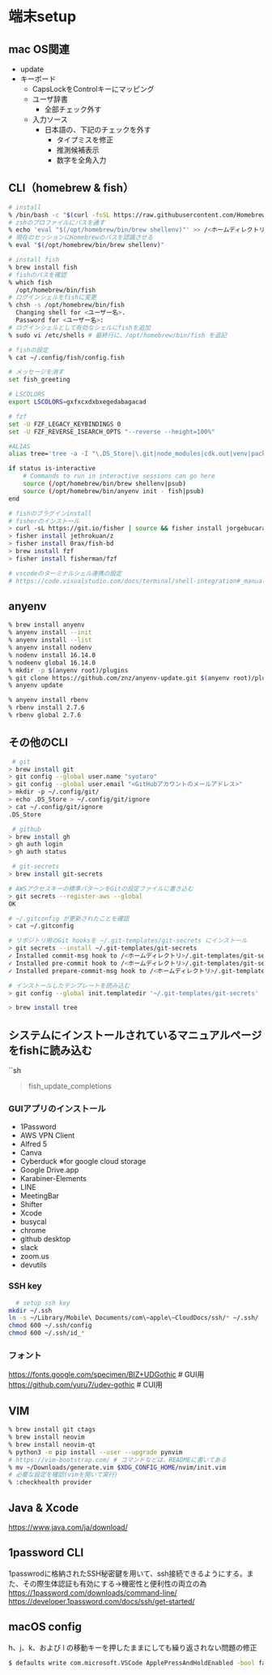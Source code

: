 # 端末setup

## mac OS関連

- update
- キーボード
    - CapsLockをControlキーにマッピング
    - ユーザ辞書
        - 全部チェック外す
    - 入力ソース
        - 日本語の、下記のチェックを外す
            - タイプミスを修正
            - 推測候補表示
            - 数字を全角入力

## CLI（homebrew & fish）

```sh
# install
% /bin/bash -c "$(curl -fsSL https://raw.githubusercontent.com/Homebrew/install/HEAD/install.sh)"
# zshのプロファイルにパスを通す
% echo 'eval "$(/opt/homebrew/bin/brew shellenv)"' >> /<ホームディレクトリ>/.zprofile
# 現在のセッションにHomebrewのパスを認識させる
% eval "$(/opt/homebrew/bin/brew shellenv)"

# install fish
% brew install fish
# fishのパスを確認
% which fish
  /opt/homebrew/bin/fish
# ログインシェルをfishに変更
% chsh -s /opt/homebrew/bin/fish
  Changing shell for <ユーザー名>.
  Password for <ユーザー名>:
# ログインシェルとして有効なシェルにfishを追加
% sudo vi /etc/shells # 最終行に、/opt/homebrew/bin/fish を追記
```

```sh
# fishの設定
% cat ~/.config/fish/config.fish

# メッセージを消す
set fish_greeting

# LSCOLORS
export LSCOLORS=gxfxcxdxbxegedabagacad

# fzf
set -U FZF_LEGACY_KEYBINDINGS 0
set -U FZF_REVERSE_ISEARCH_OPTS "--reverse --height=100%"

#ALIAS
alias tree='tree -a -I "\.DS_Store|\.git|node_modules|cdk.out|venv|package|vendor\/bundle" -N'

if status is-interactive
    # Commands to run in interactive sessions can go here
    source (/opt/homebrew/bin/brew shellenv|psub)
    source (/opt/homebrew/bin/anyenv init - fish|psub)
end
```

```sh
# fishのプラグインinstall
# fisherのインストール
> curl -sL https://git.io/fisher | source && fisher install jorgebucaran/fisher
> fisher install jethrokuan/z
> fisher install 0rax/fish-bd
> brew install fzf
> fisher install fisherman/fzf

# vscodeのターミナルシェル連携の設定
# https://code.visualstudio.com/docs/terminal/shell-integration#_manual-installation
```

## anyenv

```sh
% brew install anyenv
% anyenv install --init
% anyenv install --list
% anyenv install nodenv
% nodenv install 16.14.0
% nodeenv global 16.14.0
% mkdir -p $(anyenv root)/plugins
% git clone https://github.com/znz/anyenv-update.git $(anyenv root)/plugins/anyenv-update
% anyenv update

% anyenv install rbenv
% rbenv install 2.7.6
% rbenv global 2.7.6
```

## その他のCLI

```sh
 # git
> brew install git
> git config --global user.name "syotaro"
> git config --global user.email "<GitHubアカウントのメールアドレス>"
> mkdir -p ~/.config/git/
> echo .DS_Store > ~/.config/git/ignore
> cat ~/.config/git/ignore
.DS_Store

 # github
> brew install gh
> gh auth login
> gh auth status

 # git-secrets
> brew install git-secrets

# AWSアクセスキーの標準パターンをGitの設定ファイルに書き込む
> git secrets --register-aws --global
OK

# ~/.gitconfig が更新されたことを確認
> cat ~/.gitconfig

# リポジトリ用のGit hooksを ~/.git-templates/git-secrets にインストール
> git secrets --install ~/.git-templates/git-secrets
✓ Installed commit-msg hook to /<ホームディレクトリ>/.git-templates/git-secrets/hooks/commit-msg
✓ Installed pre-commit hook to /<ホームディレクトリ>/.git-templates/git-secrets/hooks/pre-commit
✓ Installed prepare-commit-msg hook to /<ホームディレクトリ>/.git-templates/git-secrets/hooks/prepare-commit-msg

# インストールしたテンプレートを読み込む
> git config --global init.templatedir '~/.git-templates/git-secrets'

```

```sh
> brew install tree
```

## システムにインストールされているマニュアルページをfishに読み込む

``sh
> fish_update_completions

### GUIアプリのインストール

- 1Password
- AWS VPN Client
- Alfred 5
- Canva
- Cyberduck ※for google cloud storage
- Google Drive.app
- Karabiner-Elements
- LINE
- MeetingBar
- Shifter
- Xcode
- busycal
- chrome
- github desktop
- slack
- zoom.us
- devutils

### SSH key

```sh
  # setup ssh key
mkdir ~/.ssh
ln -s ~/Library/Mobile\ Documents/com\~apple\~CloudDocs/ssh/* ~/.ssh/
chmod 600 ~/.ssh/config
chmod 600 ~/.ssh/id_*
```

### フォント

https://fonts.google.com/specimen/BIZ+UDGothic     # GUI用
https://github.com/yuru7/udev-gothic               # CUI用

## VIM

```sh
% brew install git ctags
% brew install neovim
% brew install neovim-qt
% python3 -m pip install --user --upgrade pynvim
# https://vim-bootstrap.com/ # コマンドなどは、READMEに書いてある
% mv ~/Downloads/generate.vim $XDG_CONFIG_HOME/nvim/init.vim
# 必要な設定を確認(vimを開いて実行)
% :checkhealth provider

```

## Java & Xcode

https://www.java.com/ja/download/


## 1password CLI
1passwrodに格納されたSSH秘密鍵を用いて、ssh接続できるようにする。また、その際生体認証も有効にする→機密性と便利性の両立の為
https://1password.com/downloads/command-line/
https://developer.1password.com/docs/ssh/get-started/

## macOS config
h、j、k、および l の移動キーを押したままにしても繰り返されない問題の修正

```sh
$ defaults write com.microsoft.VSCode ApplePressAndHoldEnabled -bool false              # For VS Code
```

